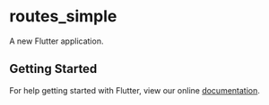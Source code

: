 # routes_simple

A new Flutter application.

## Getting Started

For help getting started with Flutter, view our online
[documentation](https://flutter.io/).
